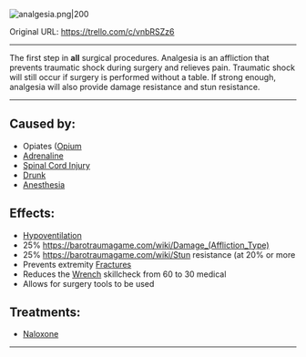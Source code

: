 ![analgesia.png\|200](/Torso/Analgesia%20-%20Attachments/6718845db30472d958dd7b63.png)

Original URL: https://trello.com/c/vnbRSZz6

---

The first step in **all** surgical procedures. Analgesia is an affliction that prevents traumatic shock during surgery and relieves pain. Traumatic shock will still occur if surgery is performed without a table. If strong enough, analgesia will also provide damage resistance and stun resistance.

---

## Caused by:

- Opiates ([Opium](../Items/Opium.md)
- [Adrenaline](../Items/Adrenaline.md)
- [Spinal Cord Injury](../Head_Brain/Spinal%20Cord%20Injury.md)
- [Drunk](../Head_Brain/Drunk.md)
- [Anesthesia](Anesthesia.md)

## Effects:

- [Hypoventilation](../Lungs/Hypoventilation.md)
- 25% https://barotraumagame.com/wiki/Damage_(Affliction_Type)
- 25% https://barotraumagame.com/wiki/Stun resistance (at 20% or more
- Prevents extremity [Fractures](../Bones/Fractures.md)
- Reduces the [Wrench](../Items/Wrench.md) skillcheck from 60 to 30 medical
- Allows for surgery tools to be used

## Treatments:

- [Naloxone](../Items/Naloxone.md)

---

